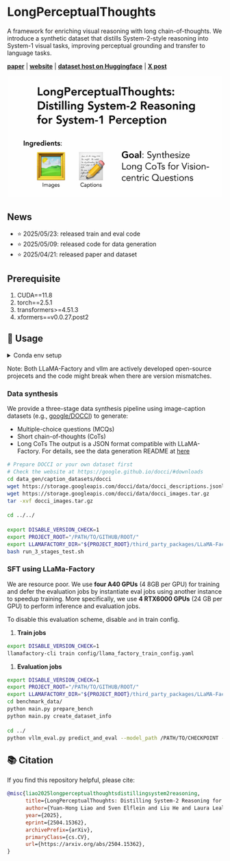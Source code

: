 # LongPerceptualThoughts

A framework for enriching visual reasoning with long chain-of-thoughts. We introduce a synthetic dataset that distills System-2-style reasoning into System-1 visual tasks, improving perceptual grounding and transfer to language tasks.

[**paper**](https://arxiv.org/abs/2504.15362) |
[**website**](https://andrewliao11.github.io/LongPerceptualThoughts/) |
[**dataset host on Huggingface**](https://huggingface.co/datasets/andrewliao11/LongPerceptualThought) |
[**X post**](https://x.com/andrewliao11/status/1917602672493973818)

![](./assets/overall_pipeline.gif)

## News
- ⭐ 2025/05/23: released train and eval code 
- ⭐ 2025/05/09: released code for data generation
- ⭐ 2025/04/21: released paper and dataset

## Prerequisite
1. CUDA==11.8
2. torch==2.5.1
3. transformers>=4.51.3
4. xformers==v0.0.27.post2

## 🔧 Usage

<details>
<summary>Conda env setup</summary>

Here is the line-by-line commands to install conda environment:
<pre><code>conda create -n long_perceptual_thoughts python=3.11 -y
conda install gcc=9 gxx=9 cmake -c conda-forge -y
conda install pytorch==2.5.1 torchvision==0.20.1 pytorch-cuda=11.8  -c pytorch -c nvidia -y
pip install git+https://github.com/huggingface/transformers@b1a2de075de86564f7e635f3b31a68b5f33e4cac --no-cache-dir
conda install -c conda-forge accelerate==0.34.0 peft==0.12.0 trl==0.9.6 -y
conda install -c conda-forge fire openai pandarallel -y 
pip install xformers==v0.0.27.post2 --index-url https://download.pytorch.org/whl/cu118 --no-deps
pip install setuptools_scm tqdm pandas omegaconf datasets==3.1.0

# only for training
pip install deepspeed==0.15.4 liger-kernel matplotlib wandb

cd third_party_packages/vllm/
python use_existing_torch.py
pip install -e . --no-build-isolation -v

cd ../LLaMA-Factory
pip install -e . --no-build-isolation --no-deps -v
</code></pre>

Alternatively, you can install conda environment using the provided <code>.yml</code> file
<pre><code>conda create --name long_perceptual_thoughts --file environment.yml

pip install xformers==v0.0.27.post2 --index-url https://download.pytorch.org/whl/cu118 --no-deps
pip install setuptools_scm tqdm pandas omegaconf datasets==3.1.0

# only for training
pip install deepspeed==0.15.4 liger-kernel matplotlib wandb

cd third_party_packages/vllm/
python use_existing_torch.py
pip install -e . --no-build-isolation -v

cd ../LLaMA-Factory
pip install -e . --no-build-isolation --no-deps -v
</code></pre>

</details>

Note: Both LLaMA-Factory and vllm are actively developed open-source projecets and the code might break when there are version mismatches.


### Data synthesis

We provide a three-stage data synthesis pipeline using image-caption datasets (e.g., [google/DOCCI](https://huggingface.co/datasets/google/docci)) to generate:

- Multiple-choice questions (MCQs)
- Short chain-of-thoughts (CoTs)
- Long CoTs
The output is a JSON format compatible with LLaMA-Factory.
For details, see the data generation README at [here](./data_gen/README.md)

```bash
# Prepare DOCCI or your own dataset first
# Check the website at https://google.github.io/docci/#downloads
cd data_gen/caption_datasets/docci
wget https://storage.googleapis.com/docci/data/docci_descriptions.jsonlines
wget https://storage.googleapis.com/docci/data/docci_images.tar.gz
tar -xvf docci_images.tar.gz

cd ../../

export DISABLE_VERSION_CHECK=1
export PROJECT_ROOT="/PATH/TO/GITHUB/ROOT/"
export LLAMAFACTORY_DIR="${PROJECT_ROOT}/third_party_packages/LLaMA-Factory"
bash run_3_stages_test.sh
```

### SFT using LLaMa-Factory

We are resource poor. We use **four A40 GPUs** (4 8GB per GPU) for training and defer the evaluation jobs by instantiate eval jobs using another instance to speedup training. More specifically, we use **4 RTX6000 GPUs** (24 GB per GPU) to perform inference and evaluation jobs. 

To disable this evaluation scheme, disable `` and `` in train config.

1. **Train jobs**
```bash
export DISABLE_VERSION_CHECK=1
llamafactory-cli train config/llama_factory_train_config.yaml
```

1. **Evaluation jobs**
```bash
export DISABLE_VERSION_CHECK=1
export PROJECT_ROOT="/PATH/TO/GITHUB/ROOT/"
export LLAMAFACTORY_DIR="${PROJECT_ROOT}/third_party_packages/LLaMA-Factory"
cd benchmark_data/
python main.py prepare_bench
python main.py create_dataset_info

cd ../
python vllm_eval.py predict_and_eval --model_path /PATH/TO/CHECKPOINT --eval_dataset benchmark_v_star_bench --prediction_dir test/eval_sampled_greedy --temperature 0.0 --top_p 1.0 --top_k -1 --repetition_penalty 1.0 --n_samples 1 --force_thinking False --do_eval True --use_tokenized_dataset False
```


## 📚 Citation

If you find this repository helpful, please cite:

```bibtex
@misc{liao2025longperceptualthoughtsdistillingsystem2reasoning,
      title={LongPerceptualThoughts: Distilling System-2 Reasoning for System-1 Perception}, 
      author={Yuan-Hong Liao and Sven Elflein and Liu He and Laura Leal-Taixé and Yejin Choi and Sanja Fidler and David Acuna},
      year={2025},
      eprint={2504.15362},
      archivePrefix={arXiv},
      primaryClass={cs.CV},
      url={https://arxiv.org/abs/2504.15362}, 
}
```
